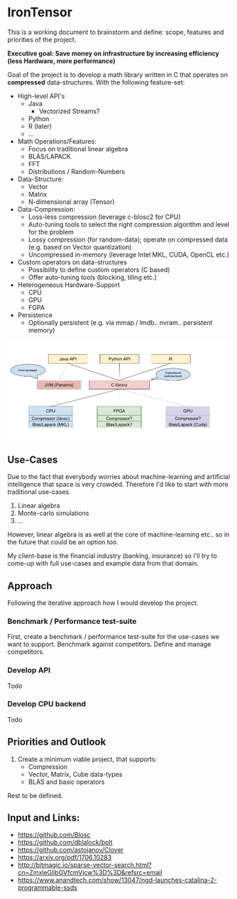 # IronTensor

This is a working document to brainstorm and define: scope, features and priorities of the project.

**Executive goal: Save money on infrastructure by increasing efficiency (less Hardware, more performance)** 

Goal of the project is to develop a math library written in C that operates on **compressed** data-structures. With the following feature-set:

* High-level API's
	* Java
		* Vectorized Streams?
	* Python
	* R (later)
	* ...
* Math Operations/Features:
	* Focus on traditional linear algebra 
	* BLAS/LAPACK
	* FFT
	* Distributions / Random-Numbers
* Data-Structure: 
	* Vector
	* Matrix
	* N-dimensional array (Tensor)
* Data-Compression:
	* Loss-less compression (leverage c-blosc2 for CPU)
	* Auto-tuning tools to select the right compression algorithm and level for the problem
	* Lossy compression (for random-data); operate on compressed data (e.g. based on Vector quantization)
	* Uncompressed in-memory (leverage Intel MKL, CUDA, OpenCL etc.)
* Custom operators on data-structures
	* Possibility to define custom operators (C based)
	* Offer auto-tuning tools (blocking, tiling etc.)
* Heterogeneous Hardware-Support
	* CPU
	* GPU
	* FGPA 
* Persistence
	* Optionally persistent (e.g. via mmap / lmdb.. nvram.. persistent memory)

![](irontensor_overview.jpg)

## Use-Cases

Due to the fact that everybody worries about machine-learning and artificial intelligence that space is 
very crowded. Therefore I'd like to start with more traditional use-cases.

1. Linear algebra
2. Monte-carlo simulations
3. ...

However, linear algebra is as well at the core of machine-learning etc.. 
so in the future that could be an option too.

My client-base is the financial industry (banking, insurance) so I'll try to come-up with full use-cases and example data from that domain.

## Approach

Following the iterative approach how I would develop the project.

### Benchmark / Performance test-suite

First, create a benchmark / performance test-suite for the use-cases we want to support.
Benchmark against competitors. Define and manage competitors.

### Develop API

Todo

### Develop CPU backend

Todo

## Priorities and Outlook

1. Create a minimum viable project, that supports: 
	- Compression
	- Vector, Matrix, Cube data-types
	- BLAS and basic operators


Rest to be defined.

## Input and Links:

* https://github.com/Blosc
* https://github.com/dblalock/bolt
* https://github.com/astojanov/Clover
* https://arxiv.org/pdf/1706.10283
* http://bitmagic.io/sparse-vector-search.html?cn=ZmxleGlibGVfcmVjcw%3D%3D&refsrc=email
* https://www.anandtech.com/show/13047/ngd-launches-catalina-2-programmable-ssds

